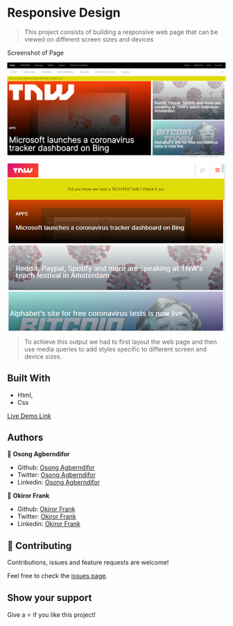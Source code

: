 # Responsive Design

> This project consists of building a responsive web page that can be viewed on different screen sizes and devices

Screenshot of Page

![screenshot 1](img/screen.PNG) 
![screenshot 2](img/screen2.PNG) 

> To achieve this output we had to first layout the web page and then use media queries to add styles specific to different screen and device sizes.

## Built With

- Html,
- Css

[Live Demo Link](https://rawcdn.githack.com/frankopkusianwar/Responsive-Design/545d2817955d15cbb5dc07b3fd68f739cca16f01/index.html)

## Authors

👤 **Osong Agberndifor**

- Github: [Osong Agberndifor](https://github.com/OA7)
- Twitter: [Osong Agberndifor](https://twitter.com/Osong17)
- Linkedin: [Osong Agberndifor](https://linkedin.com/osong-agberndifor)

👤 **Okiror Frank**

- Github: [Okiror Frank](https://github.com/frankopkusianwar)
- Twitter: [Okiror Frank](https://twitter.com/franko0781)
- Linkedin: [Okiror Frank](https://linkedin.com/in/frank-okiror-250076b5)

## 🤝 Contributing

Contributions, issues and feature requests are welcome!

Feel free to check the [issues page](https://github.com/frankopkusianwar/Responsive-Design/issues).

## Show your support

Give a ⭐️ if you like this project!
